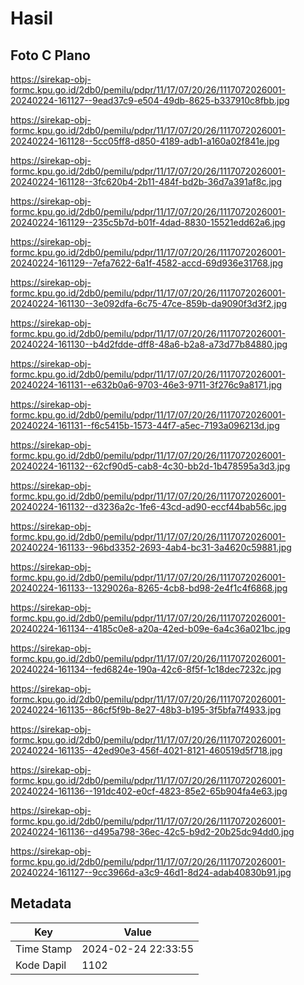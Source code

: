 # Hasil

## Foto C Plano

https://sirekap-obj-formc.kpu.go.id/2db0/pemilu/pdpr/11/17/07/20/26/1117072026001-20240224-161127--9ead37c9-e504-49db-8625-b337910c8fbb.jpg

https://sirekap-obj-formc.kpu.go.id/2db0/pemilu/pdpr/11/17/07/20/26/1117072026001-20240224-161128--5cc05ff8-d850-4189-adb1-a160a02f841e.jpg

https://sirekap-obj-formc.kpu.go.id/2db0/pemilu/pdpr/11/17/07/20/26/1117072026001-20240224-161128--3fc620b4-2b11-484f-bd2b-36d7a391af8c.jpg

https://sirekap-obj-formc.kpu.go.id/2db0/pemilu/pdpr/11/17/07/20/26/1117072026001-20240224-161129--235c5b7d-b01f-4dad-8830-15521edd62a6.jpg

https://sirekap-obj-formc.kpu.go.id/2db0/pemilu/pdpr/11/17/07/20/26/1117072026001-20240224-161129--7efa7622-6a1f-4582-accd-69d936e31768.jpg

https://sirekap-obj-formc.kpu.go.id/2db0/pemilu/pdpr/11/17/07/20/26/1117072026001-20240224-161130--3e092dfa-6c75-47ce-859b-da9090f3d3f2.jpg

https://sirekap-obj-formc.kpu.go.id/2db0/pemilu/pdpr/11/17/07/20/26/1117072026001-20240224-161130--b4d2fdde-dff8-48a6-b2a8-a73d77b84880.jpg

https://sirekap-obj-formc.kpu.go.id/2db0/pemilu/pdpr/11/17/07/20/26/1117072026001-20240224-161131--e632b0a6-9703-46e3-9711-3f276c9a8171.jpg

https://sirekap-obj-formc.kpu.go.id/2db0/pemilu/pdpr/11/17/07/20/26/1117072026001-20240224-161131--f6c5415b-1573-44f7-a5ec-7193a096213d.jpg

https://sirekap-obj-formc.kpu.go.id/2db0/pemilu/pdpr/11/17/07/20/26/1117072026001-20240224-161132--62cf90d5-cab8-4c30-bb2d-1b478595a3d3.jpg

https://sirekap-obj-formc.kpu.go.id/2db0/pemilu/pdpr/11/17/07/20/26/1117072026001-20240224-161132--d3236a2c-1fe6-43cd-ad90-eccf44bab56c.jpg

https://sirekap-obj-formc.kpu.go.id/2db0/pemilu/pdpr/11/17/07/20/26/1117072026001-20240224-161133--96bd3352-2693-4ab4-bc31-3a4620c59881.jpg

https://sirekap-obj-formc.kpu.go.id/2db0/pemilu/pdpr/11/17/07/20/26/1117072026001-20240224-161133--1329026a-8265-4cb8-bd98-2e4f1c4f6868.jpg

https://sirekap-obj-formc.kpu.go.id/2db0/pemilu/pdpr/11/17/07/20/26/1117072026001-20240224-161134--4185c0e8-a20a-42ed-b09e-6a4c36a021bc.jpg

https://sirekap-obj-formc.kpu.go.id/2db0/pemilu/pdpr/11/17/07/20/26/1117072026001-20240224-161134--fed6824e-190a-42c6-8f5f-1c18dec7232c.jpg

https://sirekap-obj-formc.kpu.go.id/2db0/pemilu/pdpr/11/17/07/20/26/1117072026001-20240224-161135--86cf5f9b-8e27-48b3-b195-3f5bfa7f4933.jpg

https://sirekap-obj-formc.kpu.go.id/2db0/pemilu/pdpr/11/17/07/20/26/1117072026001-20240224-161135--42ed90e3-456f-4021-8121-460519d5f718.jpg

https://sirekap-obj-formc.kpu.go.id/2db0/pemilu/pdpr/11/17/07/20/26/1117072026001-20240224-161136--191dc402-e0cf-4823-85e2-65b904fa4e63.jpg

https://sirekap-obj-formc.kpu.go.id/2db0/pemilu/pdpr/11/17/07/20/26/1117072026001-20240224-161136--d495a798-36ec-42c5-b9d2-20b25dc94dd0.jpg

https://sirekap-obj-formc.kpu.go.id/2db0/pemilu/pdpr/11/17/07/20/26/1117072026001-20240224-161127--9cc3966d-a3c9-46d1-8d24-adab40830b91.jpg


## Metadata

| Key        | Value               |
| ---------- | ------------------- |
| Time Stamp | 2024-02-24 22:33:55 |
| Kode Dapil | 1102                |



